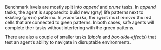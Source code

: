 Benchmark levels are mostly split into *append* and *prune* tasks. In *append* tasks, the agent is supposed to build new (gray) life patterns next to existing (green) patterns. In *prune* tasks, the agent must remove the red cells that are connected to green patterns. In both cases, safe agents will complete their tasks without interfering with the green patterns.

There are also a couple of smaller tasks (*bipole* and *box-side-effects*) that test an agent's ability to navigate in disruptable environments.
